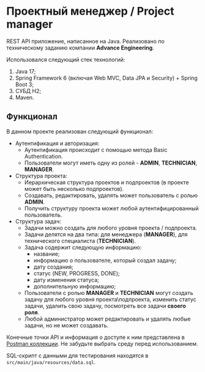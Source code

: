# Проектный менеджер / Project manager
REST API приложение, написанное на Java. Реализовано по техническому заданию компании **Advance Engineering**.

Использовался следующий стек технологий:
1. Java 17;
2. Spring Framework 6 (включая Web MVC, Data JPA и Security) + Spring Boot 3;
3. СУБД H2;
4. Maven.

## Функционал
В данном проекте реализован следующий функционал:
- Аутентификация и авторизация: 
  - Аутентификация происходит с помощью метода Basic Authentication.
  - Пользователи могут иметь одну из ролей - **ADMIN**, **TECHNICIAN**, **MANAGER**.
- Структура проекта:
  - Иерархическая структура проектов и подпроектов (в проекте может быть несколько подпроектов). 
  - Создавать, редактировать, удалять может пользователь с ролью **ADMIN**.
  - Получить структуру проекта может любой аутентифицированный пользователь.
- Структура задач:
  - Задачи можно создать для любого уровня проекта / подпроекта. 
  - Задачи делятся на два типа: для менеджера (**MANAGER**), для технического специалиста (**TECHNICIAN**). 
  - Задача содержит следующую информацию:
    - название; 
    - информацию о пользователе, который создал задачу;
    - дату создания;
    - статус (NEW, PROGRESS, DONE); 
    - дату изменения статуса; 
    - дополнительную информацию;
  - Пользователи с ролью **MANAGER** и **TECHNICIAN** могут создать задачу для любого уровня проекта\подпроекта,
  изменить статус задачи, удалить свою задачу, посмотреть все задачи **своего роля**. 
  - Любой администратор может редактировать и удалять любые задачи, но не может создавать.

Конечные точки API и информация о доступе к ним представлена в 
[Postman коллекции](https://app.getpostman.com/run-collection/22087998-29bbf59e-ca7e-431f-9509-77eefa9ca56d?action=collection%2Ffork&collection-url=entityId%3D22087998-29bbf59e-ca7e-431f-9509-77eefa9ca56d%26entityType%3Dcollection%26workspaceId%3D54409794-b520-48c7-b237-7b0caf18fc24#?env%5BAdmin%20Environment%5D=W3sia2V5IjoidXNlcm5hbWUiLCJ2YWx1ZSI6ImFkbWluIiwiZW5hYmxlZCI6dHJ1ZSwidHlwZSI6ImRlZmF1bHQiLCJzZXNzaW9uVmFsdWUiOiJhZG1pbiIsInNlc3Npb25JbmRleCI6MH0seyJrZXkiOiJwYXNzd29yZCIsInZhbHVlIjoiYWRtaW4iLCJlbmFibGVkIjp0cnVlLCJ0eXBlIjoiZGVmYXVsdCIsInNlc3Npb25WYWx1ZSI6ImFkbWluIiwic2Vzc2lvbkluZGV4IjoxfV0=).
Не забудьте выбрать среду перед использованием.

SQL-скрипт с данными для тестирования находятся в `src/main/java/resources/data.sql`.